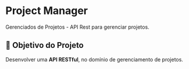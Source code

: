 # Project Manager
Gerenciados de Projetos - API Rest para gerenciar projetos.

<h2>🎯 Objetivo do Projeto</h2>
<p>Desenvolver uma <strong>API RESTful</strong>, no domínio de gerenciamento de projetos.</p>

